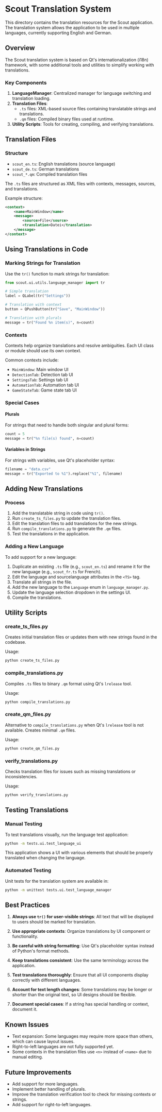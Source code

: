 # Scout Translation System

This directory contains the translation resources for the Scout application. The translation system allows the application to be used in multiple languages, currently supporting English and German.

## Overview

The Scout translation system is based on Qt's internationalization (i18n) framework, with some additional tools and utilities to simplify working with translations.

### Key Components

1. **LanguageManager**: Centralized manager for language switching and translation loading.
2. **Translation Files**:
   - `.ts` files: XML-based source files containing translatable strings and translations.
   - `.qm` files: Compiled binary files used at runtime.
3. **Utility Scripts**: Tools for creating, compiling, and verifying translations.

## Translation Files

### Structure

- `scout_en.ts`: English translations (source language)
- `scout_de.ts`: German translations
- `scout_*.qm`: Compiled translation files

The `.ts` files are structured as XML files with contexts, messages, sources, and translations.

Example structure:
```xml
<context>
    <name>MainWindow</name>
    <message>
        <source>File</source>
        <translation>Datei</translation>
    </message>
</context>
```

## Using Translations in Code

### Marking Strings for Translation

Use the `tr()` function to mark strings for translation:

```python
from scout.ui.utils.language_manager import tr

# Simple translation
label = QLabel(tr("Settings"))

# Translation with context
button = QPushButton(tr("Save", "MainWindow"))

# Translation with plurals
message = tr("Found %n item(s)", n=count)
```

### Contexts

Contexts help organize translations and resolve ambiguities. Each UI class or module should use its own context.

Common contexts include:
- `MainWindow`: Main window UI
- `DetectionTab`: Detection tab UI
- `SettingsTab`: Settings tab UI
- `AutomationTab`: Automation tab UI
- `GameStateTab`: Game state tab UI

### Special Cases

#### Plurals

For strings that need to handle both singular and plural forms:

```python
count = 5
message = tr("%n file(s) found", n=count)
```

#### Variables in Strings

For strings with variables, use Qt's placeholder syntax:

```python
filename = "data.csv"
message = tr("Exported to %1").replace("%1", filename)
```

## Adding New Translations

### Process

1. Add the translatable string in code using `tr()`.
2. Run `create_ts_files.py` to update the translation files.
3. Edit the translation files to add translations for the new strings.
4. Run `compile_translations.py` to generate the `.qm` files.
5. Test the translations in the application.

### Adding a New Language

To add support for a new language:

1. Duplicate an existing `.ts` file (e.g., `scout_en.ts`) and rename it for the new language (e.g., `scout_fr.ts` for French).
2. Edit the language and sourcelanguage attributes in the `<TS>` tag.
3. Translate all strings in the file.
4. Add the new language to the `Language` enum in `language_manager.py`.
5. Update the language selection dropdown in the settings UI.
6. Compile the translations.

## Utility Scripts

### create_ts_files.py

Creates initial translation files or updates them with new strings found in the codebase.

Usage:
```bash
python create_ts_files.py
```

### compile_translations.py

Compiles `.ts` files to binary `.qm` format using Qt's `lrelease` tool.

Usage:
```bash
python compile_translations.py
```

### create_qm_files.py

Alternative to `compile_translations.py` when Qt's `lrelease` tool is not available. Creates minimal `.qm` files.

Usage:
```bash
python create_qm_files.py
```

### verify_translations.py

Checks translation files for issues such as missing translations or inconsistencies.

Usage:
```bash
python verify_translations.py
```

## Testing Translations

### Manual Testing

To test translations visually, run the language test application:

```bash
python -m tests.ui.test_language_ui
```

This application shows a UI with various elements that should be properly translated when changing the language.

### Automated Testing

Unit tests for the translation system are available in:

```bash
python -m unittest tests.ui.test_language_manager
```

## Best Practices

1. **Always use `tr()` for user-visible strings**: All text that will be displayed to users should be marked for translation.

2. **Use appropriate contexts**: Organize translations by UI component or functionality.

3. **Be careful with string formatting**: Use Qt's placeholder syntax instead of Python's format methods.

4. **Keep translations consistent**: Use the same terminology across the application.

5. **Test translations thoroughly**: Ensure that all UI components display correctly with different languages.

6. **Account for text length changes**: Some translations may be longer or shorter than the original text, so UI designs should be flexible.

7. **Document special cases**: If a string has special handling or context, document it.

## Known Issues

- Text expansion: Some languages may require more space than others, which can cause layout issues.
- Right-to-left languages are not fully supported yet.
- Some contexts in the translation files use `<n>` instead of `<name>` due to manual editing.

## Future Improvements

- Add support for more languages.
- Implement better handling of plurals.
- Improve the translation verification tool to check for missing contexts or strings.
- Add support for right-to-left languages. 